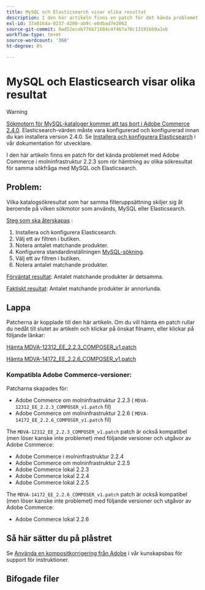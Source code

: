 ```yaml
---
title: MySQL och Elasticsearch visar olika resultat
description: I den här artikeln finns en patch för det kända problemet med Adobe Commerce i molninfrastruktur 2.2.3 som rör hämtning av olika sökresultat för samma sökfråga med MySQL och Elasticsearch.
exl-id: 37a0164a-0237-4200-ab9c-e0dbad7e2062
source-git-commit: 0ad52eceb776b71604c4f467a70c13191bb9a1eb
workflow-type: tm+mt
source-wordcount: '368'
ht-degree: 0%

---
```


# MySQL och Elasticsearch visar olika resultat

>[!WARNING]
>
> [Sökmotorn för MySQL-kataloger kommer att tas bort i Adobe Commerce 2.4.0](/help/announcements/adobe-commerce-announcements/mysql-catalog-search-engine-will-be-removed-in-magento-2-4-0.md). Elasticsearch-värden måste vara konfigurerad och konfigurerad innan du kan installera version 2.4.0. Se [Installera och konfigurera Elasticsearch](https://devdocs.magento.com/guides/v2.3/config-guide/elasticsearch/es-overview.html) i vår dokumentation för utvecklare.

I den här artikeln finns en patch för det kända problemet med Adobe Commerce i molninfrastruktur 2.2.3 som rör hämtning av olika sökresultat för samma sökfråga med MySQL och Elasticsearch.

## Problem:

Vilka katalogsökresultat som har samma filteruppsättning skiljer sig åt beroende på vilken sökmotor som används, MySQL eller Elasticsearch.

<u>Steg som ska återskapas</u> :

1. Installera och konfigurera Elasticsearch.
1. Välj ett av filtren i butiken.
1. Notera antalet matchande produkter.
1. Konfigurera standardinställningen [MySQL-sökning](/help/announcements/adobe-commerce-announcements/mysql-catalog-search-engine-will-be-removed-in-magento-2-4-0.md).
1. Välj ett av filtren i butiken.
1. Notera antalet matchande produkter.

<u>Förväntat resultat</u>: Antalet matchande produkter är detsamma.

<u>Faktiskt resultat</u>: Antalet matchande produkter är annorlunda.

## Lappa

Patcherna är kopplade till den här artikeln. Om du vill hämta en patch rullar du nedåt till slutet av artikeln och klickar på önskat filnamn, eller klickar på följande länkar:

[Hämta MDVA-12312\_EE\_2.2.3\_COMPOSER\_v1.patch](assets/MDVA-12312_EE_2.2.3_COMPOSER_v1.patch.zip)

[Hämta MDVA-14172\_EE\_2.2.6\_COMPOSER\_v1.patch](assets/MDVA-14172_EE_2.2.6_COMPOSER_v1.patch.zip)

### Kompatibla Adobe Commerce-versioner:

Patcharna skapades för:

* Adobe Commerce om molninfrastruktur 2.2.3 ( `MDVA-12312_EE_2.2.3_COMPOSER_v1.patch` fil)
* Adobe Commerce om molninfrastruktur 2.2.6 ( `MDVA-14172_EE_2.2.6_COMPOSER_v1.patch` fil)

The `MDVA-12312_EE_2.2.3_COMPOSER_v1.patch` patch är också kompatibel (men löser kanske inte problemet) med följande versioner och utgåvor av Adobe Commerce:

* Adobe Commerce i molninfrastruktur 2.2.4
* Adobe Commerce om molninfrastruktur 2.2.5
* Adobe Commerce lokal 2.2.3
* Adobe Commerce lokal 2.2.4
* Adobe Commerce lokal 2.2.5

The `MDVA-14172_EE_2.2.6_COMPOSER_v1.patch` patch är också kompatibel (men löser kanske inte problemet) med följande versioner och utgåvor av Adobe Commerce:

* Adobe Commerce lokal 2.2.6

## Så här sätter du på plåstret

Se [Använda en kompositkorrigering från Adobe](/help/how-to/general/how-to-apply-a-composer-patch-provided-by-magento.md) i vår kunskapsbas för support för instruktioner.

## Bifogade filer
